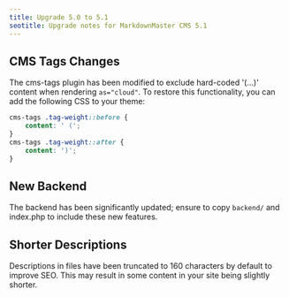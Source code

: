 ```yaml
---
title: Upgrade 5.0 to 5.1
seotitle: Upgrade notes for MarkdownMaster CMS 5.1
---
```


## CMS Tags Changes

The cms-tags plugin has been modified to exclude hard-coded '(...)' content
when rendering `as="cloud"`.  To restore this functionality, you can add
the following CSS to your theme:

```css
cms-tags .tag-weight::before {
    content: ' (';
}
cms-tags .tag-weight::after {
    content: ')';
}
```


## New Backend

The backend has been significantly updated; ensure to copy `backend/` and index.php
to include these new features.


## Shorter Descriptions

Descriptions in files have been truncated to 160 characters by default to improve SEO.
This may result in some content in your site being slightly shorter.
